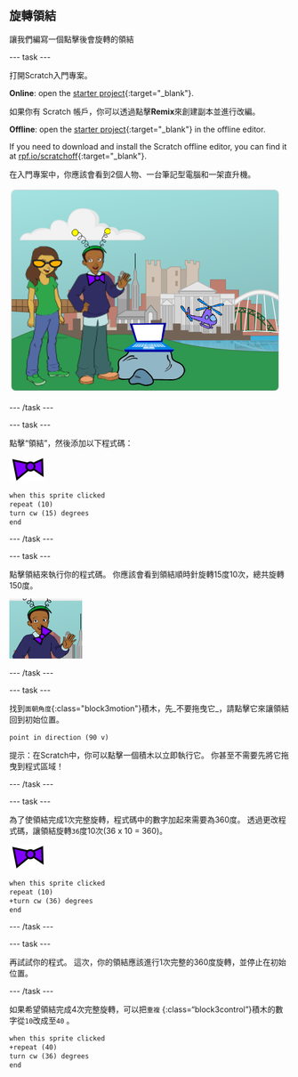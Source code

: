 ## 旋轉領結

讓我們編寫一個點擊後會旋轉的領結

--- task ---

打開Scratch入門專案。

**Online**: open the [starter project](https://rpf.io/tech-toys-on){:target="_blank"}.

如果你有 Scratch 帳戶，你可以透過點擊**Remix**來創建副本並進行改編。

**Offline**: open the [starter project](https://rpf.io/p/en/tech-toys-go){:target="_blank"} in the offline editor.

If you need to download and install the Scratch offline editor, you can find it at [rpf.io/scratchoff](https://rpf.io/scratchoff){:target="_blank"}.

在入門專案中，你應該會看到2個人物、一台筆記型電腦和一架直升機。

![入門專案](images/toys-starter.png)

--- /task ---

--- task ---

點擊“領結”，然後添加以下程式碼：

![領結](images/bowtie-sprite.png)

```blocks3
when this sprite clicked
repeat (10)
turn cw (15) degrees
end
```

--- /task ---


--- task ---

點擊領結來執行你的程式碼。 你應該會看到領結順時針旋轉15度10次，總共旋轉150度。

![領結轉150度](images/toys-bowtie-test.png)

--- /task ---

--- task ---

找到`面朝角度`{:class="block3motion"}積木，先_不要拖曳它_，請點擊它來讓領結回到初始位置。

```blocks3
point in direction (90 v)
```

提示：在Scratch中，你可以點擊一個積木以立即執行它。 你甚至不需要先將它拖曳到程式區域！

--- /task ---

--- task ---

為了使領結完成1次完整旋轉，程式碼中的數字加起來需要為360度。 透過更改程式碼，讓領結旋轉` 36 `度10次(36 x 10 = 360)。

![領結](images/bowtie-sprite.png)

```blocks3
when this sprite clicked
repeat (10)
+turn cw (36) degrees
end
```

--- /task ---

--- task ---

再試試你的程式。 這次，你的領結應該進行1次完整的360度旋轉，並停止在初始位置。

--- /task ---

如果希望領結完成4次完整旋轉，可以把`重複` {:class=“block3control”}積木的數字從`10`改成至`40` 。

```blocks3
when this sprite clicked
+repeat (40)
turn cw (36) degrees
end
```
